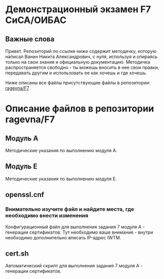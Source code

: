 # Демонстрационный экзамен F7 СиСА/ОИБАС

## Важные слова
Привет. Репозиторий по ссылке ниже содержит методичку, которую написал Ванин Никита Александрович, с нуля, используя и опираясь только на свои знания и официальную документацию.
Методичка распространяется свободно - ты можешь вносить в нее свои правки, передавать другим и использовать ее как хочешь и где хочешь.

Ниже описаны все файлы присутствующие файлы в репозитории:
[ragevna/F7](https://github.com/ragevna/F7)

# Описание файлов в репозитории ragevna/F7
## Модуль А
Методические указания по выполнению модуля А. 

## Модуль Е
Методические указания по выполнению модуля Е.

## openssl.cnf
### Внимательно изучите файл и найдите места, где необходимо внести изменения
Конфигурационный файл для выполнения задания 7 модуля А - генерации сертификатов.
Тут необходимо ваше внимание - внутри необходимо дополнительно вписать IP-адрес IWTM.


## cert.sh
Автоматический скрипт для выполнения задания 7 модуля А - генерации сертификатов. 
